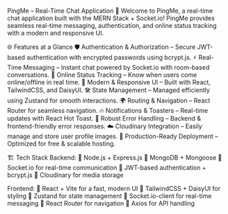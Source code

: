 PingMe – Real-Time Chat Application 🚀
Welcome to PingMe, a real-time chat application built with the MERN Stack + Socket.io!
PingMe provides seamless real-time messaging, authentication, and online status tracking with a modern and responsive UI.

🌐 Features at a Glance
🛡️ Authentication & Authorization – Secure JWT-based authentication with encrypted passwords using bcrypt.js.
⚡ Real-Time Messaging – Instant chat powered by Socket.io with room-based conversations.
📡 Online Status Tracking – Know when users come online/offline in real time.
🎨 Modern & Responsive UI – Built with React, TailwindCSS, and DaisyUI.
🛠️ State Management – Managed efficiently using Zustand for smooth interactions.
🌍 Routing & Navigation – React Router for seamless navigation.
🔥 Notifications & Toasters – Real-time updates with React Hot Toast.
🐞 Robust Error Handling – Backend & frontend-friendly error responses.
☁️ Cloudinary Integration – Easily manage and store user profile images.
🚀 Production-Ready Deployment – Optimized for free & scalable hosting.

🏗 Tech Stack
Backend:
🔹 Node.js + Express.js
🔹 MongoDB + Mongoose
🔹 Socket.io for real-time communication
🔹 JWT-based authentication + bcrypt.js
🔹 Cloudinary for media storage

Frontend:
🔹 React + Vite for a fast, modern UI
🔹 TailwindCSS + DaisyUI for styling
🔹 Zustand for state management
🔹 Socket.io-client for real-time messaging
🔹 React Router for navigation
🔹 Axios for API handling

